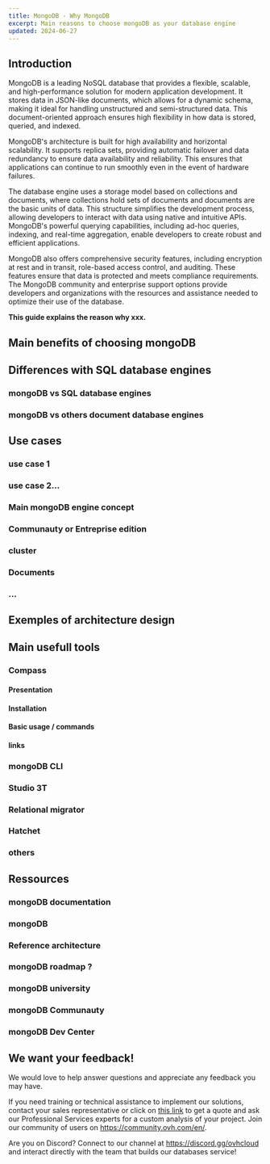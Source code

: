 ```yaml
---
title: MongoDB - Why MongoDB
excerpt: Main reasons to choose mongoDB as your database engine
updated: 2024-06-27
---
```


## Introduction

MongoDB is a leading NoSQL database that provides a flexible, scalable, and high-performance solution for modern application development. It stores data in JSON-like documents, which allows for a dynamic schema, making it ideal for handling unstructured and semi-structured data. This document-oriented approach ensures high flexibility in how data is stored, queried, and indexed.

MongoDB's architecture is built for high availability and horizontal scalability. It supports replica sets, providing automatic failover and data redundancy to ensure data availability and reliability. This ensures that applications can continue to run smoothly even in the event of hardware failures.

The database engine uses a storage model based on collections and documents, where collections hold sets of documents and documents are the basic units of data. This structure simplifies the development process, allowing developers to interact with data using native and intuitive APIs. MongoDB's powerful querying capabilities, including ad-hoc queries, indexing, and real-time aggregation, enable developers to create robust and efficient applications.

MongoDB also offers comprehensive security features, including encryption at rest and in transit, role-based access control, and auditing. These features ensure that data is protected and meets compliance requirements. The MongoDB community and enterprise support options provide developers and organizations with the resources and assistance needed to optimize their use of the database.

**This guide explains the reason why xxx.**


## Main benefits of choosing mongoDB


## Differences with SQL database engines

### mongoDB vs SQL database engines

### mongoDB vs others document database engines

## Use cases

### use case 1

### use case 2...

### Main mongoDB engine concept

### Communauty or Entreprise edition
### cluster
### Documents
### ...

## Exemples of architecture design

## Main usefull tools

### Compass
#### Presentation
#### Installation
#### Basic usage / commands
#### links

### mongoDB CLI
### Studio 3T
### Relational migrator
### Hatchet
### others

## Ressources

### mongoDB documentation
### mongoDB 
### Reference architecture 
### mongoDB roadmap ?
### mongoDB university
### mongoDB Communauty
### mongoDB Dev Center

## We want your feedback!

We would love to help answer questions and appreciate any feedback you may have.

If you need training or technical assistance to implement our solutions, contact your sales representative or click on [this link](https://www.ovhcloud.com/en-gb/professional-services/) to get a quote and ask our Professional Services experts for a custom analysis of your project. Join our community of users on <https://community.ovh.com/en/>.

Are you on Discord? Connect to our channel at <https://discord.gg/ovhcloud> and interact directly with the team that builds our databases service!
